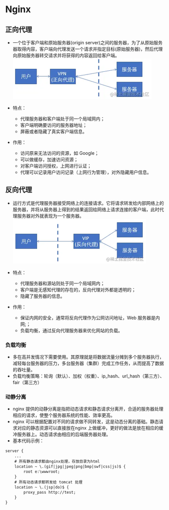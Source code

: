 
# Nginx

## 正向代理

* 一个位于客户端和原始服务器(origin server)之间的服务器，为了从原始服务器取得内容，客户端向代理发送一个请求并指定目标(原始服务器)，然后代理向原始服务器转交请求并将获得的内容返回给客户端。
![图片](..//assets/nginx/in.webp)

* 特点：
  * 代理服务器和客户端处于同一个局域网内；
  * 客户端明确要访问的服务器地址；
  * 屏蔽或者隐藏了真实客户端信息。
* 作用：
  * 访问原来无法访问的资源，如 Google；
  * 可以做缓存，加速访问资源；
  * 对客户端访问授权，上网进行认证；
  * 代理可以记录用户访问记录（上网行为管理），对外隐藏用户信息。

## 反向代理

* 运行方式是代理服务器接受网络上的连接请求。它将请求转发给内部网络上的服务器，并将从服务器上得到的结果返回给网络上请求连接的客户端，此时代理服务器对外就表现为一个服务器。
![图片](..//assets/nginx/the.webp)

* 特点：
  * 代理服务器和源站则处于同一个局域网内；
  * 客户端是无感知代理的存在的，反向代理对外都是透明的；
  * 隐藏了服务器的信息。
* 作用：
  * 保证内网的安全，通常将反向代理作为公网访问地址，Web 服务器是内网;；
  * 负载均衡，通过反向代理服务器来优化网站的负载。

### 负载均衡

* 多在高并发情况下需要使用。其原理就是将数据流量分摊到多个服务器执行，减轻每台服务器的压力，多台服务器（集群）完成工作任务，从而提高了数据的吞吐量。
* 负载均衡策略：轮询（默认）、加权（权重）、ip_hash、url_hash（第三方）、fair（第三方）

### 动静分离

* nginx 提供的动静分离是指把动态请求和静态请求分离开，合适的服务器处理相应的请求，使整个服务器系统的性能、效率更高。
* nginx 可以根据配置对不同的请求做不同转发，这是动态分离的基础。静态请求对应的静态资源可以直接放在nginx 上做缓冲，更好的做法是放在相应的缓冲服务器上。动态请求由相应的后端服务器处理。
* 基本代码示例：

``` nginx
server { 
    ...
    # 所有静态请求都由nginx处理，存放目录为html 
    location ~ \.(gif|jpg|jpeg|png|bmp|swf|css|js)$ { 
        root e:\wwwroot; 
    } 
    # 所有动态请求都转发给 tomcat 处理 
    location ~ \.(jsp|do)$ { 
        proxy_pass http://test; 
    }
}

```

